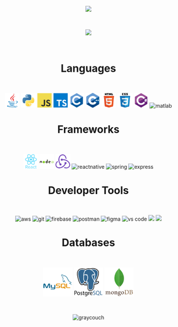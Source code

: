<p align="center">
<img src="https://readme-typing-svg.herokuapp.com?size=30&duration=5501&color=FFFFFF&vCenter=true&center=true&width=470&lines=Software+Engineer;Computer+Scientist;SFS+Scholar;Lifelong+Learner;Avid+Gamer;Anime+Connoisseur" 
</p>
  
&nbsp;
&nbsp;
&nbsp;
  
<p align="center">
  <a href="https://www.linkedin.com/in/abdel-rahman-mansour" target="_blank" rel="noreferrer">
    <img src="https://img.shields.io/badge/-LinkedIn-0A66C2?style=for-the-badge&logo=Linkedin&logoColor=white">
  </a> 
</p>

&nbsp;
&nbsp;
&nbsp;

<h1 align="center">Languages</h1>
&nbsp;
&nbsp;
&nbsp;
<p align="center">
  <img src="https://raw.githubusercontent.com/devicons/devicon/master/icons/java/java-original.svg" alt="java" width="40" height="40"/> 
  <img src="https://raw.githubusercontent.com/devicons/devicon/master/icons/python/python-original.svg" alt="python" width="40" height="40"/> 
  <img src="https://raw.githubusercontent.com/devicons/devicon/master/icons/javascript/javascript-original.svg" alt="javascript" width="40" height="40"/> 
  <img src="https://raw.githubusercontent.com/devicons/devicon/master/icons/typescript/typescript-original.svg" alt="typescript" width="40" height="40"/>
  <img src="https://raw.githubusercontent.com/devicons/devicon/master/icons/c/c-original.svg" alt="c" width="40" height="40"/> 
  <img src="https://raw.githubusercontent.com/devicons/devicon/master/icons/cplusplus/cplusplus-original.svg" alt="cplusplus" width="40" height="40"/>  
  <img src="https://raw.githubusercontent.com/devicons/devicon/master/icons/html5/html5-original-wordmark.svg" alt="html5" width="40" height="40"/> 
  <img src="https://raw.githubusercontent.com/devicons/devicon/master/icons/css3/css3-original-wordmark.svg" alt="css3" width="40" height="40"/> 
  <img src="https://raw.githubusercontent.com/devicons/devicon/master/icons/csharp/csharp-original.svg" alt="csharp" width="40" height="40"/> 
  <img src="https://upload.wikimedia.org/wikipedia/commons/2/21/Matlab_Logo.png" alt="matlab" width="40" height="40"/> 
</p>
<h1 align="center">Frameworks</h1>
&nbsp;
&nbsp;
&nbsp;
<p align="center">
  <img src="https://raw.githubusercontent.com/devicons/devicon/master/icons/react/react-original-wordmark.svg" alt="react" width="40" height="40"/> 
  <img src="https://raw.githubusercontent.com/devicons/devicon/master/icons/nodejs/nodejs-original-wordmark.svg" alt="nodejs" width="40" height="40"/> 
  <img src="https://raw.githubusercontent.com/devicons/devicon/master/icons/redux/redux-original.svg" alt="redux" width="40" height="40"/> 
  <img src="https://reactnative.dev/img/header_logo.svg" alt="reactnative" width="40" height="40"/> 
  <img src="https://www.vectorlogo.zone/logos/springio/springio-icon.svg" alt="spring" width="40" height="40"/> 
  <img src="https://user-images.githubusercontent.com/103407697/220855537-2f005080-964e-4c31-b451-b84f37c85a38.png" alt="express" width="195" height="40"/>
</p>
<h1 align="center">Developer Tools</h1>
&nbsp;
&nbsp;
&nbsp;
<p align="center">
  <img src="https://user-images.githubusercontent.com/65471490/225827741-16544718-28be-4ec1-a3e9-6cf6c0bf40e0.png" alt="aws" width="80" height="40"/>
  <img src="https://www.vectorlogo.zone/logos/git-scm/git-scm-icon.svg" alt="git" width="40" height="40"/> 
  <img src="https://www.vectorlogo.zone/logos/firebase/firebase-icon.svg" alt="firebase" width="40" height="40"/> 
  <img src="https://www.vectorlogo.zone/logos/getpostman/getpostman-icon.svg" alt="postman" width="40" height="40"/> 
  <img src="https://www.vectorlogo.zone/logos/figma/figma-icon.svg" alt="figma" width="40" height="40"/>
  <img src="https://user-images.githubusercontent.com/65471490/225827395-5556c2fa-f8e3-4423-b106-706dd01fa179.png" alt="vs code" width="40" height="40"/>
  <img src="https://user-images.githubusercontent.com/65471490/225828219-acd0240b-3545-4ef2-9324-695791495c7f.png" width="android studio" height="40"/>
  <img src="https://user-images.githubusercontent.com/65471490/225828558-023bf9f4-f5d0-45a0-a061-b0af0ec8f29f.png" width="intellij" height="40"/>
</p>
<h1 align="center">Databases</h1>
&nbsp;
&nbsp;
&nbsp;
<p align="center">
<img src="https://raw.githubusercontent.com/devicons/devicon/master/icons/mysql/mysql-original-wordmark.svg" alt="mysql" width="80" height="80"/>
<img src="https://raw.githubusercontent.com/devicons/devicon/master/icons/postgresql/postgresql-original-wordmark.svg" alt="postgresql" width="80" height="80"/>
<img src="https://raw.githubusercontent.com/devicons/devicon/master/icons/mongodb/mongodb-original-wordmark.svg" alt="mongodb" width="80" height="80"/>
</p>
&nbsp;
&nbsp;
&nbsp;
&nbsp;
&nbsp;
&nbsp;
&nbsp;
&nbsp;
&nbsp;
&nbsp;
&nbsp;
&nbsp;
<p align="center"><img src="https://github-readme-streak-stats.herokuapp.com/?user=graycouch&" alt="graycouch" /></p>
